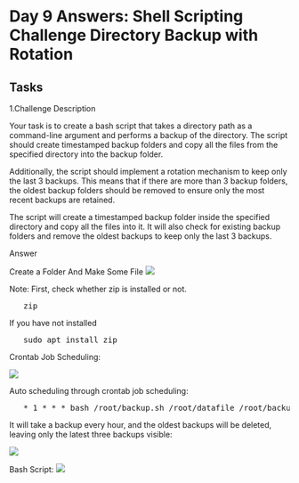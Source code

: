 # Day 9 Answers: Shell Scripting Challenge Directory Backup with Rotation

## Tasks

1.Challenge Description

Your task is to create a bash script that takes a directory path as a command-line argument and performs a backup of the directory. The script should create timestamped backup folders and copy all the files from the specified directory into the backup folder.

Additionally, the script should implement a rotation mechanism to keep only the last 3 backups. This means that if there are more than 3 backup folders, the oldest backup folders should be removed to ensure only the most recent backups are retained.

<p>
The script will create a timestamped backup folder inside the specified directory and copy all the files into it. It will also check for existing backup folders and remove the oldest backups to keep only the last 3 backups.
</p>

Answer

Create a Folder And Make Some File
![](Images/task01.png)

Note:
First, check whether zip is installed or not.
<pre>
   zip  
</pre>

If you have not installed
<pre>
   sudo apt install zip
</pre>

Crontab Job Scheduling:

![](Images/task02.png)

Auto scheduling through crontab job scheduling:
<pre>
   * 1 * * * bash /root/backup.sh /root/datafile /root/backup 
</pre>

It will take a backup every hour, and the oldest backups will be deleted, leaving only the latest three backups visible:

![](Images/task03.png)

Bash Script:
![](Images/task04.png)


